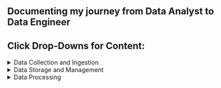 ## Documenting my journey from Data Analyst to Data Engineer
## Click Drop-Downs for Content:


<details>
<summary>Data Collection and Ingestion</summary>
<br>
  Nothing here yet
</details>

<details>
<summary>Data Storage and Management</summary>
<br>
  Nothing here yet
</details>

<details>
<summary>Data Processing</summary>
<br>
  Nothing here yet
</details>

